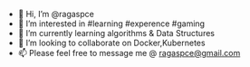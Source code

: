 - 👋 Hi, I’m @ragaspce
- 👀 I’m interested in #learning #experence #gaming
- 🌱 I’m currently learning algorithms & Data Structures 
- 💞️ I’m looking to collaborate on Docker,Kubernetes
- 📫 Please feel free to message me @ ragaspce@gmail.com

<!---
ragaspce/ragaspce is a ✨ special ✨ repository because its `README.md` (this file) appears on your GitHub profile.
You can click the Preview link to take a look at your changes.
--->
